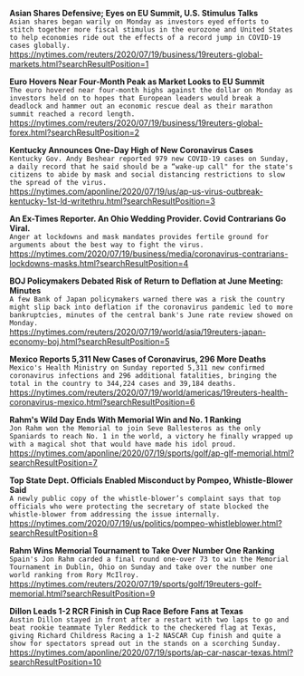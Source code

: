 **Asian Shares Defensive; Eyes on EU Summit, U.S. Stimulus Talks**\
`Asian shares began warily on Monday as investors eyed efforts to stitch together more fiscal stimulus in the eurozone and United States to help economies ride out the effects of a record jump in COVID-19 cases globally.`\
https://nytimes.com/reuters/2020/07/19/business/19reuters-global-markets.html?searchResultPosition=1

**Euro Hovers Near Four-Month Peak as Market Looks to EU Summit**\
`The euro hovered near four-month highs against the dollar on Monday as investors held on to hopes that European leaders would break a deadlock and hammer out an economic rescue deal as their marathon summit reached a record length.`\
https://nytimes.com/reuters/2020/07/19/business/19reuters-global-forex.html?searchResultPosition=2

**Kentucky Announces One-Day High of New Coronavirus Cases**\
`Kentucky Gov. Andy Beshear reported 979 new COVID-19 cases on Sunday, a daily record that he said should be a “wake-up call" for the state's citizens to abide by mask and social distancing restrictions to slow the spread of the virus.`\
https://nytimes.com/aponline/2020/07/19/us/ap-us-virus-outbreak-kentucky-1st-ld-writethru.html?searchResultPosition=3

**An Ex-Times Reporter. An Ohio Wedding Provider. Covid Contrarians Go Viral.**\
`Anger at lockdowns and mask mandates provides fertile ground for arguments about the best way to fight the virus.`\
https://nytimes.com/2020/07/19/business/media/coronavirus-contrarians-lockdowns-masks.html?searchResultPosition=4

**BOJ Policymakers Debated Risk of Return to Deflation at June Meeting: Minutes**\
`A few Bank of Japan policymakers warned there was a risk the country might slip back into deflation if the coronavirus pandemic led to more bankruptcies, minutes of the central bank's June rate review showed on Monday.`\
https://nytimes.com/reuters/2020/07/19/world/asia/19reuters-japan-economy-boj.html?searchResultPosition=5

**Mexico Reports 5,311 New Cases of Coronavirus, 296 More Deaths**\
`Mexico's Health Ministry on Sunday reported 5,311 new confirmed coronavirus infections and 296 additional fatalities, bringing the total in the country to 344,224 cases and 39,184 deaths.`\
https://nytimes.com/reuters/2020/07/19/world/americas/19reuters-health-coronavirus-mexico.html?searchResultPosition=6

**Rahm's Wild Day Ends With Memorial Win and No. 1 Ranking**\
`Jon Rahm won the Memorial to join Seve Ballesteros as the only Spaniards to reach No. 1 in the world, a victory he finally wrapped up with a magical shot that would have made his idol proud.`\
https://nytimes.com/aponline/2020/07/19/sports/golf/ap-glf-memorial.html?searchResultPosition=7

**Top State Dept. Officials Enabled Misconduct by Pompeo, Whistle-Blower Said**\
`A newly public copy of the whistle-blower’s complaint says that top officials who were protecting the secretary of state blocked the whistle-blower from addressing the issue internally.`\
https://nytimes.com/2020/07/19/us/politics/pompeo-whistleblower.html?searchResultPosition=8

**Rahm Wins Memorial Tournament to Take Over Number One Ranking**\
`Spain's Jon Rahm carded a final round one-over 73 to win the Memorial Tournament in Dublin, Ohio on Sunday and take over the number one world ranking from Rory McIlroy.`\
https://nytimes.com/reuters/2020/07/19/sports/golf/19reuters-golf-memorial.html?searchResultPosition=9

**Dillon Leads 1-2 RCR Finish in Cup Race Before Fans at Texas**\
`Austin Dillon stayed in front after a restart with two laps to go and beat rookie teammate Tyler Reddick to the checkered flag at Texas, giving Richard Childress Racing a 1-2 NASCAR Cup finish and quite a show for spectators spread out in the stands on a scorching Sunday. `\
https://nytimes.com/aponline/2020/07/19/sports/ap-car-nascar-texas.html?searchResultPosition=10


